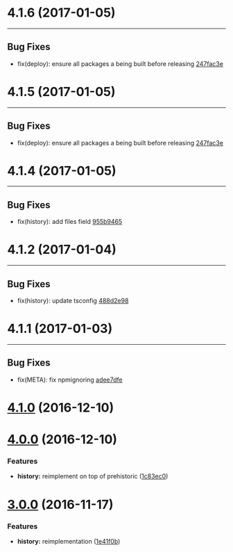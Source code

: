 # 4.1.6 (2017-01-05)
---

## Bug Fixes

- fix(deploy): ensure all packages a being built before releasing [247fac3e](https://github.com/motorcyclejs/history/commits/247fac3ecbc1110343a0c48ee6c9fe1cad0b95d7)

# 4.1.5 (2017-01-05)
---

## Bug Fixes

- fix(deploy): ensure all packages a being built before releasing [247fac3e](https://github.com/motorcyclejs/history/commits/247fac3ecbc1110343a0c48ee6c9fe1cad0b95d7)

# 4.1.4 (2017-01-05)
---

## Bug Fixes

- fix(history): add files field [955b9465](https://github.com/motorcyclejs/history/commits/955b94656b7249fbacbc31a387c096f30a4f1cdc)

# 4.1.2 (2017-01-04)
---

## Bug Fixes

- fix(history): update tsconfig [488d2e98](https://github.com/motorcyclejs/history/commits/488d2e986ed01a9da5f293e316c17fb8eb727866)

# 4.1.1 (2017-01-03)
---

## Bug Fixes

- fix(META): fix npmignoring [adee7dfe](https://github.com/motorcyclejs/history/commits/adee7dfeaf56820919d290194dd2a575a1b2ff03)

<a name="4.1.0"></a>
# [4.1.0](https://github.com/motorcyclejs/history/compare/v4.0.0...v4.1.0) (2016-12-10)



<a name="4.0.0"></a>
# [4.0.0](https://github.com/motorcyclejs/history/compare/v3.0.0...v4.0.0) (2016-12-10)


### Features

* **history:** reimplement on top of prehistoric ([1c83ec0](https://github.com/motorcyclejs/history/commit/1c83ec0))



<a name="3.0.0"></a>
# [3.0.0](https://github.com/motorcyclejs/history/compare/1e41f0b...v3.0.0) (2016-11-17)


### Features

* **history:** reimplementation ([1e41f0b](https://github.com/motorcyclejs/history/commit/1e41f0b))


